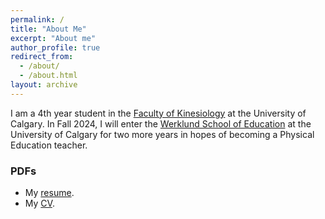```yaml
---
permalink: /
title: "About Me"
excerpt: "About me"
author_profile: true
redirect_from: 
  - /about/
  - /about.html
layout: archive
---
```


I am a 4th year student in the [Faculty of Kinesiology]([https://www.me.gatech.edu/](https://www.ucalgary.ca/future-students/undergraduate/explore-programs/kinesiology)) at the University of Calgary. 
In Fall 2024, I will enter the [Werklund School of Education](https://werklund.ucalgary.ca) at the University of Calgary for two more years in hopes of becoming a Physical Education teacher.

### PDFs

- My [resume](/pdf/JD_Florez_Resume_02-09-22.pdf).
- My [CV](/pdf/JD_Florez_Resume_02-09-22.pdf).
